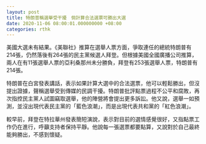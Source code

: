 ```yaml
---
layout: post
title: 特朗普稱選舉受干擾　倘計算合法選票可勝出大選　
date: 2020-11-06 08:00:01.000000000 +08:00
categories: rthk
---
```


美國大選未有結果。《美聯社》推算在選舉人票方面，爭取連任的總統特朗普有214張，仍然落後有264張的民主黨候選人拜登。但根據美國全國廣播公司推算，兩人在有11張選舉人票的亞利桑那州未分勝負，拜登有253張選舉人票，特朗普有214張。

特朗普在白宮發表講話，表示如果計算大選中的合法選票，他可以輕鬆勝出，但沒提出證據，聲稱選舉受到傳媒的民調干擾。特朗普批評點票過程不公平和腐敗，再次指控民主黨人試圖竊取選舉，他的陣營將會提出更多訴訟。他又說，選舉一如預測，並沒出現代表民主黨的「藍色浪潮」，而是出現代表共和黨的「紅色浪潮」。

較早前，拜登在特拉華州發表簡短演說，表示對目前的選情感覺很好，又指點票工作仍在進行，呼籲支持者保持平靜。他說每一張選票都要點算，又說對於自己最終能夠勝出，不感到懷疑。
